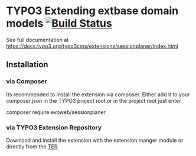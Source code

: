 TYPO3 Extending extbase domain models [![Build Status](https://travis-ci.org/evoWeb/sessionplaner.svg?branch=master)](https://travis-ci.org/evoWeb/sessionplaner)
=====================================

See full documentation at https://docs.typo3.org/typo3cms/extensions/sessionplaner/Index.html

## Installation

### via Composer

Its recommended to install the extension via composer. Either add it to your composer.json
in the TYPO3 project root or in the project root just enter 

composer require evoweb/sessionplaner

### via TYPO3 Extension Repository

Download and install the extension with the extension manger module or directly from the
[TER](https://extensions.typo3.org/extension/sessionplaner/).
